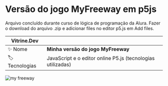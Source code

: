 <h1>Versão do jogo MyFreeway em p5js</h1>

<p>Arquivo concluído durante curso de lógica de programação da Alura. Fazer o download do arquivo .zip e adicionar files no editor p5.js em Add files.</p>

| Vitrine.Dev |     |
| -------------  | --- |
| :sparkles: Nome        | **Minha versão do jogo MyFreeway**
| :label: Tecnologias | JavaScript e o editor online P5.js (tecnologias utilizadas)

![my freeway](https://github.com/SadyBeca/minha-versao-myfreeway-p5js/assets/134239560/296b7079-c23c-49aa-9ee6-1294c977ca30#vitrinedev)

